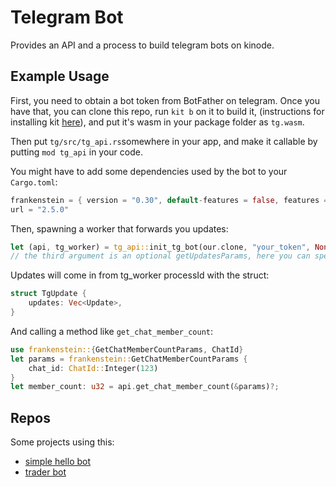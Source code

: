 # Telegram Bot

Provides an API and a process to build telegram bots on kinode.

## Example Usage

First, you need to obtain a bot token from BotFather on telegram.
Once you have that, you can clone this repo, run `kit b` on it to build it, (instructions for installing kit [here](https://github.com/kinode-dao/kit)), and put it's wasm in your package folder as `tg.wasm`.

Then put `tg/src/tg_api.rs`somewhere in your app, and make it callable by putting `mod tg_api` in your code.

You might have to add some dependencies used by the bot to your `Cargo.toml`:

```rust
frankenstein = { version = "0.30", default-features = false, features = ["telegram-trait"] }
url = "2.5.0"
```

Then, spawning a worker that forwards you updates:

```rust
let (api, tg_worker) = tg_api::init_tg_bot(our.clone, "your_token", None)?;
// the third argument is an optional getUpdatesParams, here you can specify if you want specific updates only!
```

Updates will come in from tg_worker processId with the struct:

```rust
struct TgUpdate {
    updates: Vec<Update>,
}
```

And calling a method like `get_chat_member_count`:

```rust
use frankenstein::{GetChatMemberCountParams, ChatId}
let params = frankenstein::GetChatMemberCountParams {
    chat_id: ChatId::Integer(123)
}
let member_count: u32 = api.get_chat_member_count(&params)?;
```

## Repos

Some projects using this:

- [simple hello bot](https://github.com/bitful-pannul/hellobot)
- [trader bot](www.google.com)
